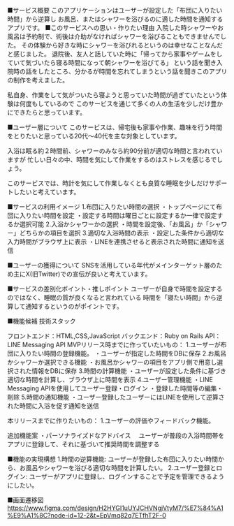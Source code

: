 ■サービス概要
このアプリケーションはユーザーが設定した「布団に入りたい時間」から逆算し
お風呂、またはシャワーを浴びるのに適した時間を通知するアプリです。
■このサービスへの思い・作りたい理由
入院した時シャワーやお風呂は予約制で、術後は介助がなければシャワーを浴びることもできませんでした。
その体験から好きな時にシャワーを浴びれるというのは幸せなことなんだと感じました。
退院後、友人と話していた時に「帰ってから家事やゲームをしていて気づいたら寝る時間になって朝シャワーを浴びてる」
という話を聞き入院時の話をしたところ、分かるが時間を忘れてしまうという話を聞きこのアプリの制作を考えました。

私自身、作業をして気がついたら寝ようと思っていた時間が過ぎていたという体験は何度もしているので
このサービスを通じて多くの人の生活を少しだけ豊かにできたらと思っています。

■ユーザー層について
このサービスは、帰宅後も家事や作業、趣味を行う時間をとりたいと思っている20代〜40代を主な対象としています。

入浴は眠る約２時間前、シャワーのみなら約90分前が適切な時間と言われていますが
忙しい日々の中、時間を気にして作業をするのはストレスを感じるでしょう。

このサービスでは、時計を気にして作業しなくとも良質な睡眠を少しだけサポートしたいと考えています。

■サービスの利用イメージ
1.布団に入りたい時間の選択
・トップページにて布団に入りたい時間を設定
・設定する時間は曜日ごとに設定するか一律で設定するか選択可能
2.入浴かシャワーかの選択
・時間を設定後、「お風呂」か「シャワー」どちらかの項目を選択
3.適切な入浴時間の表示
・設定した条件から適切な入力時間がブラウザ上に表示
・LINEを連携させると表示された時間に通知を送信

■ユーザーの獲得について
SNSを活用している年代がメインターゲット層のため主にX(旧Twitter)での宣伝が良いと考えています。

■サービスの差別化ポイント・推しポイント
ユーザーが自身で時間を設定するのではなく、睡眠の質が良くなると言われている
時間を「寝たい時間」から逆算して通知するというのがポイントです。

■機能候補
技術スタック

フロントエンド：HTML,CSS,JavaScript
バックエンド：Ruby on Rails
API：LINE Messaging API
MVPリリース時までに作っていたいもの：
1.ユーザーが布団に入りたい時間の登録機能。
・ユーザーが指定した時間をDBに保存
2.お風呂かシャワーか選択できる機能
・お風呂かシャワーの項目をアプリ側で用意し選択された情報をDBに保存
3.時間の計算機能
・ユーザーが設定した条件に基づき適切な時間を計算し、ブラウザ上に時間を表示
4.ユーザー管理機能
・LINE Messaging APIを使用してユーザー登録・ログイン
・登録した時間等の編集・削除
5.時間の通知機能
・ユーザー登録したユーザーにはLINEを使用して逆算された時間に入浴を促す通知を送信

本リリースまでに作りたいもの：
1.ユーザーの評価やフィードバック機能。

追加機能案
・パーソナライズドなアドバイス
　ユーザーが普段の入浴時間帯をアプリに登録して、それに基づいて推奨時間を調整する

■機能の実現構想
1.時間の逆算機能: ユーザーが登録した布団に入りたい時間から、お風呂やシャワーを浴びる適切な時間を計算したい。
2.ユーザー登録とログイン: ユーザーがアプリに登録し、ログインすることで予定を管理できるようにしたい。

■画面遷移図
https://www.figma.com/design/H2HYGI1uUYJCHVNgjVtyM7/%E7%84%A1%E9%A1%8C?node-id=12-2&t=EpVmq82q7ETfhT2F-0